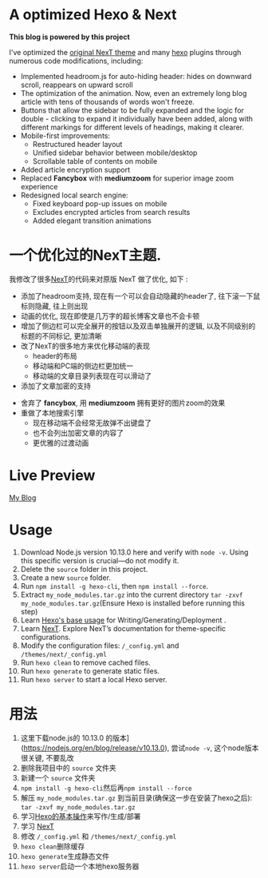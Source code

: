 
# A optimized Hexo & Next

**This blog is powered by this project**

I've optimized the [original NexT theme](https://github.com/iissnan/hexo-theme-next) and many [hexo](https://hexo.io) plugins through numerous code modifications, including:

- Implemented headroom.js for auto-hiding header: hides on downward scroll, reappears on upward scroll
- The optimization of the animation. Now, even an extremely long blog article with tens of thousands of words won't freeze.
- Buttons that allow the sidebar to be fully expanded and the logic for double - clicking to expand it individually have been added, along with different markings for different levels of headings, making it clearer.
- Mobile-first improvements:
    - Restructured header layout
    - Unified sidebar behavior between mobile/desktop
    - Scrollable table of contents on mobile
- Added article encryption support
- Replaced **Fancybox** with **mediumzoom** for superior image zoom experience
- Redesigned local search engine:
    - Fixed keyboard pop-up issues on mobile
    - Excludes encrypted articles from search results
    - Added elegant transition animations


# 一个优化过的NexT主题.

我修改了很多[NexT](https://github.com/iissnan/hexo-theme-next)的代码来对原版 NexT 做了优化, 如下 : 

- 添加了headroom支持, 现在有一个可以会自动隐藏的header了, 往下滚一下鼠标则隐藏, 往上则出现
- 动画的优化, 现在即使是几万字的超长博客文章也不会卡顿
- 增加了侧边栏可以完全展开的按钮以及双击单独展开的逻辑, 以及不同级别的标题的不同标记, 更加清晰
- 改了NexT的很多地方来优化移动端的表现
    - header的布局
    - 移动端和PC端的侧边栏更加统一
    - 移动端的文章目录列表现在可以滑动了
- 添加了文章加密的支持
<!-- - 升级到了fancybox3并完成适配, 3更流畅且拥有更多效果 -->
- 舍弃了 **fancybox**, 用 **mediumzoom** 拥有更好的图片zoom的效果
- 重做了本地搜索引擎
    - 现在移动端不会经常无故弹不出键盘了
    - 也不会列出加密文章的内容了
    - 更优雅的过渡动画


# Live Preview

[My Blog](https://hulinhong.com)


# Usage

1. Download Node.js version 10.13.0 here and verify with `node -v`. Using this specific version is crucial—do not modify it.
2. Delete the `source` folder in this project.
3. Create a new `source` folder.
4. Run `npm install -g hexo-cli`, then `npm install --force`.
5. Extract `my_node_modules.tar.gz` into the current directory `tar -zxvf my_node_modules.tar.gz`(Ensure Hexo is installed before running this step)
6. Learn [Hexo's base usage](https://hexo.io/docs/index.html) for Writing/Generating/Deployment .
7. Learn [NexT](http://theme-next.iissnan.com/getting-started.html). Explore NexT’s documentation for theme-specific configurations.
8. Modify the configuration files: `/_config.yml` and `/themes/next/_config.yml`
9. Run `hexo clean` to remove cached files.
10. Run `hexo generate` to generate static files.
11. Run `hexo server` to start a local Hexo server.


# 用法

1. 这里下载node.js的 10.13.0 的版本](https://nodejs.org/en/blog/release/v10.13.0), 尝试`node -v`, 这个node版本很关键, 不要乱改
2. 删除我项目中的 `source` 文件夹
3. 新建一个 `source` 文件夹
4. `npm install -g hexo-cli`然后再`npm install --force`
5. 解压 `my_node_modules.tar.gz` 到当前目录(确保这一步在安装了hexo之后): `tar -zxvf my_node_modules.tar.gz`
6. 学习[Hexo的基本操作](https://hexo.io/zh-cn/docs/index.html)来写作/生成/部署
7. 学习 [NexT](http://theme-next.iissnan.com/getting-started.html)
8. 修改 ` /_config.yml ` 和 ` /themes/next/_config.yml `
9. `hexo clean`删除缓存
10. `hexo generate`生成静态文件
11. `hexo server`启动一个本地hexo服务器